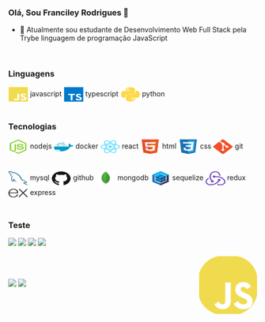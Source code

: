 ### Olá,  Sou Franciley  Rodrigues 👋 
- 🌱  Atualmente sou estudante de Desenvolvimento Web Full Stack pela Trybe linguagem de programação JavaScript 
<div style="display: inline_block"><br>
  <div>
    <h3>Linguagens</h3>
  <img align="center" alt="Rafa-Js" height="30" width="40" src="https://raw.githubusercontent.com/devicons/devicon/master/icons/javascript/javascript-plain.svg">
  <span>javascript</span>
    <img align="center" alt="Rafa-Ts" height="30" width="40" src="https://raw.githubusercontent.com/devicons/devicon/master/icons/typescript/typescript-plain.svg">
  <span>typescript</span>
  <img align="center" alt="Rafa-Js" height="30" width="40" src="https://raw.githubusercontent.com/devicons/devicon/master/icons/python/python-plain.svg">
  <span>python</span>
  </div><br>
  <div>
    <h3>Tecnologias</h3>
   <img align="center" alt="Rafa-Js" height="30" width="40" src="https://raw.githubusercontent.com/devicons/devicon/master/icons/nodejs/nodejs-plain.svg">
  <span>nodejs</span>
  <img align="center" alt="Rafa-Ts" height="30" width="40" src="https://raw.githubusercontent.com/devicons/devicon/master/icons/docker/docker-plain.svg">
  <span>docker</span>
  <img align="center" alt="Rafa-React" height="30" width="40" src="https://raw.githubusercontent.com/devicons/devicon/master/icons/react/react-original.svg">
  <span>react</span>
  <img align="center" alt="Rafa-HTML" height="30" width="40" src="https://raw.githubusercontent.com/devicons/devicon/master/icons/html5/html5-original.svg">
  <span>html</span>
  <img align="center" alt="Rafa-CSS" height="30" width="40" src="https://raw.githubusercontent.com/devicons/devicon/master/icons/css3/css3-original.svg">
  <span>css</span>
  <img align="center" alt="Rafa-CSS" height="30" width="40" src="https://raw.githubusercontent.com/devicons/devicon/master/icons/git/git-original.svg">
  <span>git</span><br><br><br>
   <img align="center" alt="Rafa-CSS" height="30" width="40" src="https://raw.githubusercontent.com/devicons/devicon/master/icons/mysql/mysql-original.svg">
  <span>mysql</span>
   <img align="center" alt="Rafa-CSS" height="30" width="40" src="https://raw.githubusercontent.com/devicons/devicon/master/icons/github/github-original.svg">
  <span>github</span>
  <img align="center" alt="Rafa-CSS" height="30" width="40" src="https://raw.githubusercontent.com/devicons/devicon/master/icons/mongodb/mongodb-original.svg">
  <span>mongodb</span>
  <img align="center" alt="Rafa-CSS" height="30" width="40" src="https://raw.githubusercontent.com/devicons/devicon/master/icons/sequelize/sequelize-original.svg">
  <span>sequelize</span>
  <img align="center" alt="Rafa-CSS" height="30" width="40" src="https://raw.githubusercontent.com/devicons/devicon/master/icons/redux/redux-original.svg">
  <span>redux</span>
  <img align="center" alt="Rafa-CSS" height="30" width="40" src="https://raw.githubusercontent.com/devicons/devicon/master/icons/express/express-original.svg">
  <span>express</span>
   </div><br>
  <div>
<seção>
  <h3>Teste</h3>
  <img src="https://img.shields.io/badge/Jest-C21325?style=for-the-badge&logo=jest&logoColor=white" />
  <img src="https://img.shields.io/badge/Mocha-8D6748?style=for-the-badge&logo=Mocha&logoColor=white">
  <img src="https://img.shields.io/badge/Chai-f7e9c8?style=for-the-badge&logo=mocha&logoColor=a84d45">
  <img src="https://img.shields.io/badge/Cypress-17202C?style=for-the-badge&logo=cypress&logoColor=white">
</section>
  <div/><br>
  <img align="right" alt="Rafa-pic" height="120" style="border-radius:50px;" src="https://raw.githubusercontent.com/devicons/devicon/master/icons/javascript/javascript-plain.svg">
</div><br>
  
  ##
 
<div> 
 
  <a href = "mailto:testepa45@gmail.com"><img src="https://img.shields.io/badge/-Gmail-%32394?style=for-the-badge&logo=gmail&logoColor=white" target="_blank"></a>
  <a href="https://www.linkedin.com/in/franciley-rodrigues-desenvolvedor" target="_blank"><img src="https://img.shields.io/badge/-LinkedIn-%230077B5?style=for-the-badge&logo=linkedin&logoColor=white" target="_blank"></a> 
  
</div>

